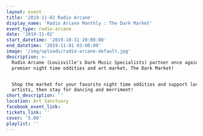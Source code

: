 ```yaml
---
layout: event
title: '2019-11-02 Radio Arcane'
display_name: 'Radio Arcane Monthly : The Dark Market'
event_type: radio-arcane
date: '2019-11-02'
start_datetime: '2019-10-31 20:00:00'
end_datetime: '2019-11-01 03:00:00'
image: '/img/uploads/radio-arcane-default.jpg'
description: >-
  Radio Arcane (Louisville's Dark Music Specialists) partner once again with the
  premier night time oddities and art market, The Dark Market!


  Shop the market for your favorite night time oddities and support local
  artists, then stay for dancing and merriment!
short_description: ''
location: Art Sanctuary
facebook_event_link:
tickets_link: ''
cover: '5.00'
playlist: ''
---
```

